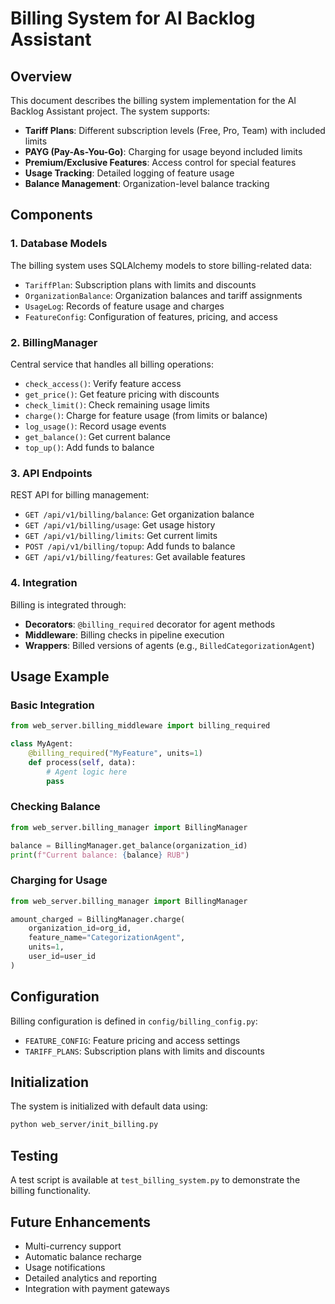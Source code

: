 

# Billing System for AI Backlog Assistant

## Overview

This document describes the billing system implementation for the AI Backlog Assistant project. The system supports:

- **Tariff Plans**: Different subscription levels (Free, Pro, Team) with included limits
- **PAYG (Pay-As-You-Go)**: Charging for usage beyond included limits
- **Premium/Exclusive Features**: Access control for special features
- **Usage Tracking**: Detailed logging of feature usage
- **Balance Management**: Organization-level balance tracking

## Components

### 1. Database Models

The billing system uses SQLAlchemy models to store billing-related data:

- `TariffPlan`: Subscription plans with limits and discounts
- `OrganizationBalance`: Organization balances and tariff assignments
- `UsageLog`: Records of feature usage and charges
- `FeatureConfig`: Configuration of features, pricing, and access

### 2. BillingManager

Central service that handles all billing operations:

- `check_access()`: Verify feature access
- `get_price()`: Get feature pricing with discounts
- `check_limit()`: Check remaining usage limits
- `charge()`: Charge for feature usage (from limits or balance)
- `log_usage()`: Record usage events
- `get_balance()`: Get current balance
- `top_up()`: Add funds to balance

### 3. API Endpoints

REST API for billing management:

- `GET /api/v1/billing/balance`: Get organization balance
- `GET /api/v1/billing/usage`: Get usage history
- `GET /api/v1/billing/limits`: Get current limits
- `POST /api/v1/billing/topup`: Add funds to balance
- `GET /api/v1/billing/features`: Get available features

### 4. Integration

Billing is integrated through:

- **Decorators**: `@billing_required` decorator for agent methods
- **Middleware**: Billing checks in pipeline execution
- **Wrappers**: Billed versions of agents (e.g., `BilledCategorizationAgent`)

## Usage Example

### Basic Integration

```python
from web_server.billing_middleware import billing_required

class MyAgent:
    @billing_required("MyFeature", units=1)
    def process(self, data):
        # Agent logic here
        pass
```

### Checking Balance

```python
from web_server.billing_manager import BillingManager

balance = BillingManager.get_balance(organization_id)
print(f"Current balance: {balance} RUB")
```

### Charging for Usage

```python
from web_server.billing_manager import BillingManager

amount_charged = BillingManager.charge(
    organization_id=org_id,
    feature_name="CategorizationAgent",
    units=1,
    user_id=user_id
)
```

## Configuration

Billing configuration is defined in `config/billing_config.py`:

- `FEATURE_CONFIG`: Feature pricing and access settings
- `TARIFF_PLANS`: Subscription plans with limits and discounts

## Initialization

The system is initialized with default data using:

```bash
python web_server/init_billing.py
```

## Testing

A test script is available at `test_billing_system.py` to demonstrate the billing functionality.

## Future Enhancements

- Multi-currency support
- Automatic balance recharge
- Usage notifications
- Detailed analytics and reporting
- Integration with payment gateways

